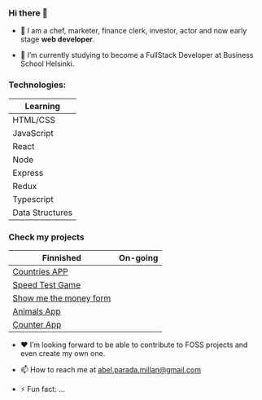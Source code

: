 ### Hi there 👋

- 🙋‍ I am a chef, marketer, finance clerk, investor, actor and now early stage **web developer**.


- 🌱 I’m currently studying to become a FullStack Developer at Business School Helsinki.


### Technologies:

| Learning |
| ------------- |
| HTML/CSS  |
| JavaScript  |
| React  |
| Node  |
| Express  |
| Redux  |
| Typescript  |
| Data Structures  |


### Check my projects

| Finnished| On-going|
| ------------- | ------------- |
| [Countries APP](https://github.com/abel-parada/countries) |
| [Speed Test Game](https://github.com/abel-parada/speed-test) |
| [Show me the money form](https://github.com/abel-parada/Form-using-react)  |
| [Animals App](https://github.com/abel-parada/animals)  |
| [Counter App](https://github.com/abel-parada/counter)  |


- ❤️ I’m looking forward to be able to contribute to FOSS projects and even create my own one.

- 📫 How to reach me at abel.parada.millan@gmail.com

- ⚡ Fun fact: ...


